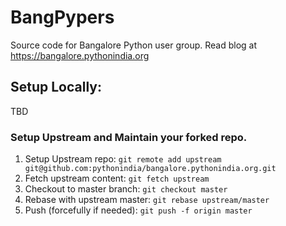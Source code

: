# BangPypers

Source code for Bangalore Python user group. Read blog at  https://bangalore.pythonindia.org

## Setup Locally:

TBD

### Setup Upstream and Maintain your forked repo.

1. Setup Upstream repo: `git remote add upstream git@github.com:pythonindia/bangalore.pythonindia.org.git`
2. Fetch upstream content: `git fetch upstream`
3. Checkout to master branch: `git checkout master`
4. Rebase with upstream master: `git rebase upstream/master`
5. Push (forcefully if needed): `git push -f origin master`
